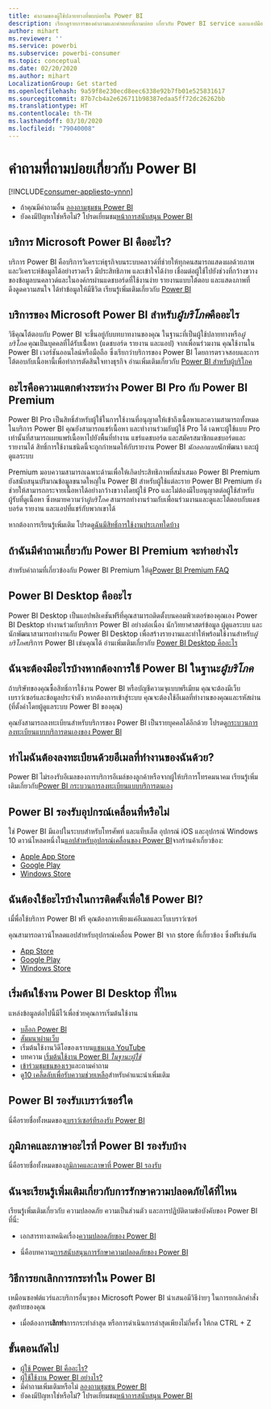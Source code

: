 ```yaml
---
title: คำถามของผู้ใช้ปลายทางที่พบบ่อยใน Power BI
description: เรียกดูรายการของคำถามและคำตอบที่ถามบ่อย เกี่ยวกับ Power BI service และแอปมือถือ Power BI
author: mihart
ms.reviewer: ''
ms.service: powerbi
ms.subservice: powerbi-consumer
ms.topic: conceptual
ms.date: 02/20/2020
ms.author: mihart
LocalizationGroup: Get started
ms.openlocfilehash: 9a59f8e230ecd8eec6338e92b7fb01e525831617
ms.sourcegitcommit: 87b7cb4a2e626711b98387edaa5ff72dc26262bb
ms.translationtype: HT
ms.contentlocale: th-TH
ms.lasthandoff: 03/10/2020
ms.locfileid: "79040008"
---
```

# <a name="frequently-asked-questions-about-power-bi"></a>คำถามที่ถามบ่อยเกี่ยวกับ Power BI

[!INCLUDE[consumer-appliesto-ynnn](../includes/consumer-appliesto-ynnn.md)]

* ถ้าคุณมีคำถามอื่น [ลองถามชุมชน Power BI](https://community.powerbi.com/)
* ยังคงมีปัญหาใช่หรือไม่? โปรดเยี่ยมชม[หน้าการสนับสนุน Power BI](https://powerbi.microsoft.com/support/)

## <a name="what-is-the-microsoft-power-bi-service"></a>บริการ Microsoft Power BI คืออะไร?

บริการ Power BI คือบริการวิเคราะห์ธุรกิจบนระบบคลาวด์ที่ช่วยให้ทุกคนสมารถแสดงผลด้วยภาพและวิเคราะห์ข้อมูลได้อย่างรวดเร็ว มีประสิทธิภาพ และเข้าใจได้ง่าย เชื่อมต่อผู้ใช้ไปยังช่วงที่กว้างขวางของข้อมูลบนคลาวด์และในองค์กรผ่านแดชบอร์ดที่ใช้งานง่าย รายงานแบบโต้ตอบ และแสดงภาพที่ดึงดูดความสนใจ ได้ทำข้อมูลให้มีชีวิต เรียนรู้เพิ่มเติมเกี่ยวกับ [Power BI](../fundamentals/power-bi-overview.md)

## <a name="what-is-the-microsoft-power-bi-service-for-consumers"></a>บริการของ Microsoft Power BI สำหรับ*ผู้บริโภค*คืออะไร

วิธีคุณโต้ตอบกับ Power BI จะขึ้นอยู่กับบทบาทงานของคุณ ในฐานะที่เป็นผู้ใช้ปลายทางหรือ*ผู้บริโภค* คุณเป็นบุคคลที่ได้รับเนื่้อหา (แดชบอร์ด รายงาน และแอป) จากเพื่อนร่วมงาน คุณใช้งานใน Power BI เวอร์ชันออนไลน์หรือมือถือ ซึ่งเรียกว่าบริการของ Power BI โดยการตรวจสอบและการโต้ตอบกับเนื้อหานี้เพื่อทำการตัดสินใจทางธุรกิจ  อ่านเพิ่มเติมเกี่ยวกับ [Power BI สำหรับผู้บริโภค](index.yml)


## <a name="whats-the-difference-between-power-bi-pro-and-power-bi-premium"></a>อะไรคือความแตกต่างระหว่าง Power BI Pro กับ Power BI Premium

Power BI Pro เป็นสิทธิ์สำหรับผู้ใช้ในการใช้งานที่อนุญาตให้เข้าถึงเนื้อหาและความสามารถทั้งหมดในบริการ Power BI คุณยังสามารถแชร์เนื้อหา และทำงานร่วมกับผู้ใช้ Pro ได้ เฉพาะผู้ใช้แบบ Pro เท่านั้นที่สามารถเผยแพร่เนื้อหาไปยังพื้นที่ทำงาน แชร์แดชบอร์ด และสมัครสมาชิกแดชบอร์ดและรายงานได้ สิทธิ์การใช้งานชนิดนี้จะถูกกำหนดให้กับรายงาน Power BI *นักออกแบบ*นักพัฒนา และผู้ดูแลระบบ 

Premium มอบความสามารถเฉพาะด้านเพื่อให้เกิดประสิทธิภาพที่สม่ำเสมอ Power BI Premium ยังสนับสนุนปริมาณข้อมูลขนาดใหญ่ใน Power BI สำหรับผู้ใช้แต่ละราย Power BI Premium ยังช่วยให้สามารถกระจายเนื้อหาได้อย่างกว้างขวางโดยผู้ใช้ Pro และไม่ต้องมีใบอนุญาตต่อผู้ใช้สำหรับผู้รับที่ดูเนื้อหา ซึ่งหมายความว่า*ผู้บริโภค* สามารถทำงานร่วมกับเพื่อนร่วมงานและดูและโต้ตอบกับแดชบอร์ด รายงาน และแอปที่แชร์กับพวกเขาได้ 

หากต้องการเรียนรู้เพิ่มเติม โปรดดู[ฉันมีสิทธิ์การใช้งานประเภทใดบ้าง](end-user-license.md)

## <a name="what-if-i-have-questions-about-power-bi-premium"></a>ถ้าฉันมีคำถามเกี่ยวกับ Power BI Premium จะทำอย่างไร

สำหรับคำถามที่เกี่ยวข้องกับ Power BI Premium ให้ดู[Power BI Premium FAQ](../service-premium-faq.md)

## <a name="what-is-power-bi-desktop"></a>Power BI Desktop คืออะไร

Power BI Desktop เป็นแอปพลิเคชันฟรีที่คุณสามารถติดตั้งบนคอมพิวเตอร์ของคุณเอง Power BI Desktop ทำงานร่วมกับบริการ Power BI อย่างต่อเนื่อง  นักวิทยาศาสตร์ข้อมูล ผู้ดูแลระบบ และนักพัฒนาสามารถทำงานกับ Power BI Desktop เพื่อสร้างรายงานและทำให้พร้อมใช้งานสำหรับ*ผู้บริโภค*บริการ Power BI เช่นคุณได้ อ่านเพิ่มเติมเกี่ยวกับ [Power BI Desktop คืออะไร](../desktop-what-is-desktop.md)

## <a name="what-do-i-need-to-use-the-power-bi-service-as-a-consumer"></a>ฉันจะต้องมีอะไรบ้างหากต้องการใช้ Power BI ในฐานะ*ผู้บริโภค*

ถ้าบริษัทของคุณซื้อสิทธิ์การใช้งาน Power BI หรือบัญชีความจุแบบพรีเมียม คุณจะต้องมีเว็บเบราว์เซอร์และข้อมูลประจำตัว หากต้องการเข้าสู่ระบบ คุณจะต้องใช้อีเมลที่ทำงานของคุณและรหัสผ่าน (ที่ตั้งค่าโดยผู้ดูแลระบบ Power BI ของคุณ)  

คุณยังสามารถลงทะเบียนสำหรับบริการของ Power BI เป็นรายบุคคลได้อีกด้วย โปรดดู[กระบวนการลงทะเบียนแบบบริการตนเองของ Power BI](../service-self-service-signup-for-power-bi.md)

## <a name="why-do-i-have-to-sign-up-with-my-work-email"></a>ทำไมฉันต้องลงทะเบียนด้วยอีเมลที่ทำงานของฉันด้วย?

Power BI ไม่รองรับอีเมลของการบริการอีเมล์ของลูกค้าหรือจากผู้ให้บริการโทรคมนาคม เรียนรู้เพิ่มเติมเกี่ยวกับ[Power BI กระบวนการลงทะเบียนแบบบริการตนเอง](../service-self-service-signup-for-power-bi.md)

## <a name="does-power-bi-support-mobile-devices"></a>Power BI รองรับอุปกรณ์เคลื่อนที่หรือไม่

ใช่ Power BI มีแอปในระบบสำหรับโทรศัพท์ และแท็บเล็ต อุปกรณ์ iOS และอุปกรณ์ Windows 10 ดาวน์โหลดหนึ่งใน[แอปสำหรับอุปกรณ์เคลื่อนของ Power BI](https://powerbi.microsoft.com/mobile)จากร้านค้าเกี่ยวข้อง:  

* [Apple App Store](https://go.microsoft.com/fwlink/?LinkId=526218)
* [Google Play](https://go.microsoft.com/fwlink/?LinkID=544867&clcid=0x409)
* [Windows Store](https://go.microsoft.com/fwlink/?LinkId=526478)

## <a name="what-do-i-need-to-install-to-use-power-bi"></a>ฉันต้องใช้อะไรบ้างในการติดตั้งเพื่อใช้ Power BI?

เมื่พื่อใช้บริการ Power BI ฟรี คุณต้องการเพียงแค่อีเมลและเว็บเบราว์เซอร์

คุณสามารถดาวน์โหลดแอปสำหรับอุปกรณ์เคลื่อน Power BI จาก store ที่เกี่ยวข้อง ซึ่งฟรีเช่นกัน

* [App Store](https://go.microsoft.com/fwlink/?LinkId=526218)
* [Google Play](https://go.microsoft.com/fwlink/?LinkID=544867&clcid=0x409)
* [Windows Store](https://go.microsoft.com/fwlink/?LinkId=526478)

## <a name="where-do-i-get-started-with-power-bi"></a>เริ่มต้นใช้งาน Power BI Desktop ที่ไหน

แหล่งข้อมูลต่อไปนี้มีไว้เพื่อช่วยคุณการเริ่มต้นใช้งาน

* [บล็อก Power BI](https://blogs.msdn.com/b/powerbi/)
* [สัมมนาผ่านเว็บ](../webinars.md)
* เริ่มต้นใช้งานวิดีโอของเราบน[แชนเนล YouTube](https://www.youtube.com/user/mspowerbi)
* บทความ [เริ่มต้นใช้งาน Power BI *ในฐานะผู้ใช้*](index.yml)
* [เข้าร่วมชุมชนของเรา](https://community.powerbi.com/)และถามคำถาม
* ดู[10 เคล็ดลับเพื่อรับความช่วยเหลือ](../service-tips-for-finding-help.md)สำหรับคำแนะนำเพิ่มเติม

## <a name="what-browsers-does-power-bi-support"></a>Power BI รองรับเบราว์เซอร์ใด

นี่คือรายชื่อทั้งหมดของ[เบราว์เซอร์ทีรองรับ Power BI](../service-browser-support.md)

## <a name="what-regions-and-languages-does-power-bi-support"></a>ภูมิภาคและภาษาอะไรที่ Power BI รองรับบ้าง

นี่คือรายชื่อทั้งหมดของ[ภูมิภาคและภาษาที่ Power BI รองรับ](../supported-languages-countries-regions.md)

## <a name="where-can-i-learn-more-about-security"></a>ฉันจะเรียนรู้เพิ่มเติมเกี่ยวกับการรักษาความปลอดภัยได้ที่ไหน

เรียนรู้เพิ่มเติมเกี่ยวกับ ความปลอดภัย ความเป็นส่วนตัว และการปฏิบัติตามข้อบังคับของ Power BI ที่นี่:

* เอกสารทางเทคนิคเรื่อง[ความปลอดภัยของ Power BI](https://go.microsoft.com/fwlink/?LinkId=829185)

* นี่คือบทความ[การสนับสนุนการรักษาความปลอดภัยของ Power BI](../service-admin-power-bi-security.md)

## <a name="how-do-i-undo-in-power-bi"></a>วิธีการยกเลิกการกระทำใน Power BI

เหมือนซอฟต์แวร์และบริการอื่นๆของ Microsoft Power BI นำเสนอมีวิธีง่ายๆ ในการยกเลิกคำสั่งสุดท้ายของคุณ

* เมื่อต้องการ**เลิกทำ**การกระทำล่าสุด หรือการดำเนินการล่าสุดเพียงไม่กี่ครั้ง ให้กด CTRL + Z

## <a name="next-steps"></a>ขั้นตอนถัดไป

* [ผู้ใช้ Power BI คืออะไร?](end-user-consumer.md)
* [ผู้ใช้ใช้งาน Power BI อย่างไร?](end-user-reading-view.md)
* มีคำถามเพิ่มเติมหรือไม่ [ลองถามชุมชน Power BI](https://community.powerbi.com/)
* ยังคงมีปัญหาใช่หรือไม่? โปรดเยี่ยมชม[หน้าการสนับสนุน Power BI](https://powerbi.microsoft.com/support/)